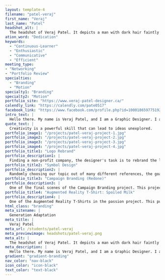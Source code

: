 ```yaml
---
layout: template-4
filename: "patel-veraj"
first_name: "Veraj"
last_name: "Patel"
headshot_alt: |
  The headshot of Veraj Patel. It depicts a man with dark hair faintly smiling. He is wearing a dark long-sleeve shirt.
ation_word: "Dedication"
keywords:
  - "Continuous-Learner"
  - "Enthusiastic"
  - "Communicative"
  - "Efficient"
meeting_type:
- "Networking"
- "Portfolio Review"
specialties:
  - "Branding"
  - "Motion"
specialty1: "Branding"
specialty2: "Motion"
portfolio_site: "https://www.veraj-patel-designer.ca/"
calendly_link: "https://calendly.com/pate0517"
facebook_link: "https://www.facebook.com/profile.php?id=100018659775192"
intro_text: |
  Hello there. My name is Veraj Patel, and I am a Graphic Designer. I am a designer interested in Branding, Motion Graphics, as well as some Advertising and Marketing.
quote_text: |
  Creativity is a powerful skill that can lead to ideas unexplored.
portfolio_image1: "/projects/patel-veraj-project-1.jpg"
portfolio_image2: "/projects/patel-veraj-project-2.jpg"
portfolio_image3: "/projects/patel-veraj-project-3.jpg"
portfolio_image4: "/projects/patel-veraj-project-4.jpg"
portfolio_title1: "Logo Rebrand"
portfolio_description1: |
  Finding a non-profit company, the designer's task is to rebrand the logo, as well as create a stationary package for the client.
portfolio_title2: "Symbol Design"
portfolio_description2: |
  Randomly choosing our topic out of many different references, the goal is to create a symbol based around the design line and title
portfolio_title3: "Campaign Branding (Redone)"
portfolio_description3: |
  One of the final scenes of the Campaign Branding project. This project was redone due to the original final product not being satisfying.
portfolio_title4: "Augmented Reality T-Shirt: Spoiled Milk"
portfolio_description4: |
  One of the Augmented Reality T-Shirts in the passion project. This pun consists of some milk past its due date having a tantrum.
html_class: "branding"
meta_sitename: |
  Generation Adaptation
meta_title: |
  Veraj Patel
meta_url: /students/patel-veraj
meta_previewimage: headshots/patel-veraj.png
meta_alt: |
  The headshot of Veraj Patel. It depicts a man with dark hair faintly smiling. He is wearing a dark long-sleeve shirt.
meta_description: |
  Hello there. My name is Veraj Patel, and I am a Graphic Designer. I am a designer interested in Branding, Motion Graphics, as well as some Advertising and Marketing.
gradient: "gradient-branding"
nav_color: "nav-black"
icon_color: "icon-black"
text_color: "text-black"
---
```

